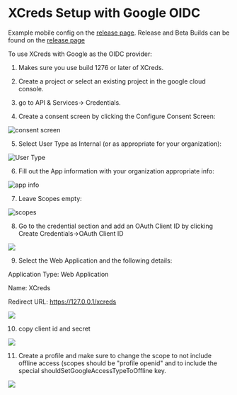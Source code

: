 # XCreds Setup with Google OIDC #

Example mobile config on the [release page](../releases/latest).
Release and Beta Builds can be found on the [release page](../releases)

To use XCreds with Google as the OIDC provider:

1. Makes sure you use build 1276 or later of XCreds.

2. Create a project or select an existing project in the google cloud console.

3. go to API & Services-> Credentials. 

4. Create a consent screen by clicking the Configure Consent Screen:

![consent screen](https://twocanoes-app-resources.s3.amazonaws.com/xcreds/wiki/google-oidc/9initialconsent.jpg)

5. Select User Type as Internal (or as appropriate for your organization):

![User Type](https://twocanoes-app-resources.s3.amazonaws.com/xcreds/wiki/google-oidc/8initialconsent.jpg)

6. Fill out the App information with your organization appropriate info:

![app info](https://twocanoes-app-resources.s3.amazonaws.com/xcreds/wiki/google-oidc/7consent.jpg)

7. Leave Scopes empty:

![scopes](https://twocanoes-app-resources.s3.amazonaws.com/xcreds/wiki/google-oidc/6scopes.jpg)

8. Go to the credential section and add an OAuth Client ID by clicking Create Credentials->OAuth Client ID

![](https://twocanoes-app-resources.s3.amazonaws.com/xcreds/wiki/google-oidc/1create%20clientid.jpg)

9. Select the Web Application and the following details:

Application Type: Web Application

Name: XCreds

Redirect URL: https://127.0.0.1/xcreds

![](https://twocanoes-app-resources.s3.amazonaws.com/xcreds/wiki/google-oidc/2add%20details.jpg)

10. copy client id and secret

![](https://twocanoes-app-resources.s3.amazonaws.com/xcreds/wiki/google-oidc/3client%20secret.jpg)

11. Create a profile and make sure to change the scope to not include offline access (scopes should be "profile openid" and to include the special shouldSetGoogleAccessTypeToOffline key.

![](https://twocanoes-app-resources.s3.amazonaws.com/xcreds/wiki/google-oidc/4settings.jpg)